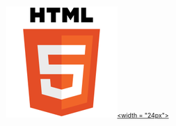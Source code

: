 <a href="https://www.w3.org/html/"><img src="https://raw.githubusercontent.com/devicons/devicon/master/icons/html5/html5-original-wordmark.svg"><width = "24px">



